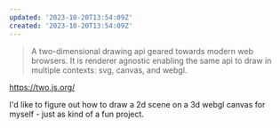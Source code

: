 ```yaml
---
updated: '2023-10-20T13:54:09Z'
created: '2023-10-20T13:54:09Z'
---
```

> A two-dimensional drawing api geared towards modern web browsers. It is renderer agnostic enabling the same api to draw in multiple contexts: svg, canvas, and webgl.

https://two.js.org/

I'd like to figure out how to draw a 2d scene on a 3d webgl canvas for myself - just as kind of a fun project.